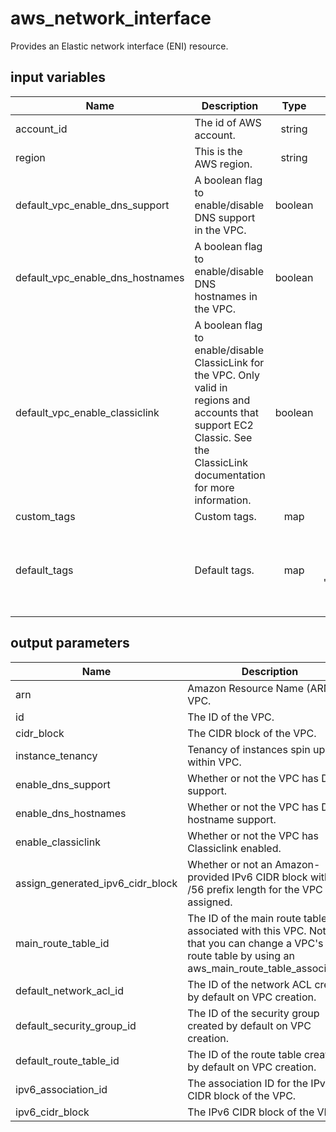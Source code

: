 # aws_network_interface

Provides an Elastic network interface (ENI) resource.

## input variables

| Name | Description | Type | Default | Required |
|------|-------------|:----:|:-----:|:-----:|
|account_id|The id of AWS account.|string||Yes|
|region|This is the AWS region.|string|us-east-1|Yes|
|default_vpc_enable_dns_support|A boolean flag to enable/disable DNS support in the VPC.|boolean|false|No|
|default_vpc_enable_dns_hostnames|A boolean flag to enable/disable DNS hostnames in the VPC.|boolean|false|No|
|default_vpc_enable_classiclink|A boolean flag to enable/disable ClassicLink for the VPC. Only valid in regions and accounts that support EC2 Classic. See the ClassicLink documentation for more information.|boolean|false|No|
|custom_tags|Custom tags.|map||No|
|default_tags|Default tags.|map|{"ThubName"= "{{ name }}","ThubCode"= "{{ code }}","ThubEnv"= "default","Description" = "Managed by TerraHub"}|No|

## output parameters

| Name | Description | Type |
|------|-------------|:----:|
|arn|Amazon Resource Name (ARN) of VPC.|string|
|id|The ID of the VPC.|string|
|cidr_block|The CIDR block of the VPC.|string|
|instance_tenancy|Tenancy of instances spin up within VPC.|string|
|enable_dns_support|Whether or not the VPC has DNS support.|string|
|enable_dns_hostnames|Whether or not the VPC has DNS hostname support.|string|
|enable_classiclink|Whether or not the VPC has Classiclink enabled.|string|
|assign_generated_ipv6_cidr_block|Whether or not an Amazon-provided IPv6 CIDR block with a /56 prefix length for the VPC was assigned.|string|
|main_route_table_id|The ID of the main route table associated with this VPC. Note that you can change a VPC's main route table by using an aws_main_route_table_association.|string|
|default_network_acl_id|The ID of the network ACL created by default on VPC creation.|string|
|default_security_group_id|The ID of the security group created by default on VPC creation.|string|
|default_route_table_id|The ID of the route table created by default on VPC creation.|string|
|ipv6_association_id|The association ID for the IPv6 CIDR block of the VPC.|string|
|ipv6_cidr_block|The IPv6 CIDR block of the VPC.|string|
